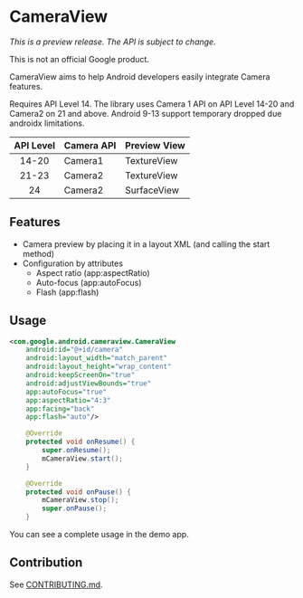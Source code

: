 # CameraView

*This is a preview release. The API is subject to change.*

This is not an official Google product.

CameraView aims to help Android developers easily integrate Camera features.

Requires API Level 14. The library uses Camera 1 API on API Level 14-20 and Camera2 on 21 and above. Android 9-13 support temporary dropped due androidx limitations.

| API Level | Camera API | Preview View |
|:---------:|------------|--------------|
| 14-20     | Camera1    | TextureView  |
| 21-23     | Camera2    | TextureView  |
| 24        | Camera2    | SurfaceView  |

## Features

- Camera preview by placing it in a layout XML (and calling the start method)
- Configuration by attributes
  - Aspect ratio (app:aspectRatio)
  - Auto-focus (app:autoFocus)
  - Flash (app:flash)

## Usage

```xml
<com.google.android.cameraview.CameraView
    android:id="@+id/camera"
    android:layout_width="match_parent"
    android:layout_height="wrap_content"
    android:keepScreenOn="true"
    android:adjustViewBounds="true"
    app:autoFocus="true"
    app:aspectRatio="4:3"
    app:facing="back"
    app:flash="auto"/>
```

```java
    @Override
    protected void onResume() {
        super.onResume();
        mCameraView.start();
    }

    @Override
    protected void onPause() {
        mCameraView.stop();
        super.onPause();
    }
```

You can see a complete usage in the demo app.

## Contribution

See [CONTRIBUTING.md](/CONTRIBUTING.md).
